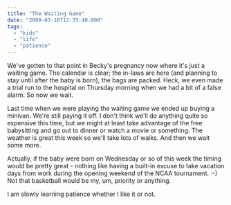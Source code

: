 ```yaml
---
title: "The Waiting Game"
date: "2009-03-16T12:35:40.000"
tags: 
  - "kids"
  - "life"
  - "patience"
---
```


We've gotten to that point in Becky's pregnancy now where it's just a waiting game. The calendar is clear; the in-laws are here (and planning to stay until after the baby is born), the bags are packed. Heck, we even made a trial run to the hospital on Thursday morning when we had a bit of a false alarm. So now we wait.

Last time when we were playing the waiting game we ended up buying a minivan. We're still paying it off. I don't think we'll do anything quite so expensive this time, but we might at least take advantage of the free babysitting and go out to dinner or watch a movie or something. The weather is great this week so we'll take lots of walks. And then we wait some more.

Actually, if the baby were born on Wednesday or so of this week the timing would be pretty great - nothing like having a built-in excuse to take vacation days from work during the opening weekend of the NCAA tournament. :-) Not that basketball would be my, um, priority or anything.

I am slowly learning patience whether I like it or not.
